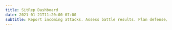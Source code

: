 ```yaml
---
title: SitRep Dashboard
date: 2021-01-21T11:20:00-07:00
subtitle: Report incoming attacks. Assess battle results. Plan defense/offense. 
---
```


